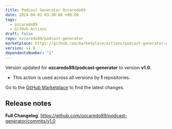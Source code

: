 ```yaml
---
title: Podcast Generator Ozcaredo89
date: 2024-04-01 03:30:08 +00:00
tags:
  - ozcaredo89
  - GitHub Actions
draft: false
repo: ozcaredo89/podcast-generator
marketplace: https://github.com/marketplace/actions/podcast-generator-ozcaredo89
version: v1.0
dependentsNumber: "1"
---
```



Version updated for **ozcaredo89/podcast-generator** to version **v1.0**.
- This action is used across all versions by **1** repositories.

Go to the [GitHub Marketplace](https://github.com/marketplace/actions/podcast-generator-ozcaredo89) to find the latest changes.

## Release notes

**Full Changelog**: https://github.com/ozcaredo89/podcast-generator/commits/v1.0
